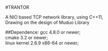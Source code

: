 #TRANTOR

A NIO based TCP network library, using C++11,    
Drawing on the design of Muduo Library

##Dependence:
gcc 4.8.0 or newer;    
cmake 3.2 or newer;    
linux kernel 2.6.9 x86-64 or newer;    
                                             
